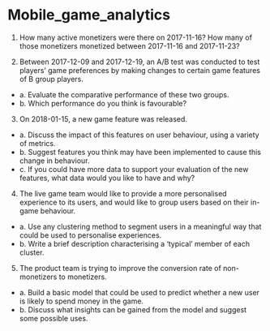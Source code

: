 # Mobile_game_analytics

1. How many active monetizers were there on 2017-11-16? How many of those monetizers monetized between 2017-11-16 and 2017-11-23?

2. Between 2017-12-09 and 2017-12-19, an A/B test was conducted to test players’ game preferences by making changes to certain game features of B group players.

- a. Evaluate the comparative performance of these two groups.
- b. Which performance do you think is favourable?

3. On 2018-01-15, a new game feature was released.
- a. Discuss the impact of this features on user behaviour, using a variety of metrics.
- b. Suggest features you think may have been implemented to cause this change in behaviour.
- c. If you could have more data to support your evaluation of the new features, what data would you like to have and why?

4. The live game team would like to provide a more personalised experience to its users, and would like to group users based on their in-game behaviour.
- a. Use any clustering method to segment users in a meaningful way that could be used to personalise experiences.
- b. Write a brief description characterising a ‘typical’ member of each cluster.

5. The product team is trying to improve the conversion rate of non-monetizers to monetizers.
- a. Build a basic model that could be used to predict whether a new user is likely to spend money in the game.
- b. Discuss what insights can be gained from the model and suggest some possible uses.

